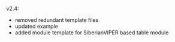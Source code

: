 v2.4:

* removed redundant template files
* updated example
* added module template for SiberianVIPER based table module